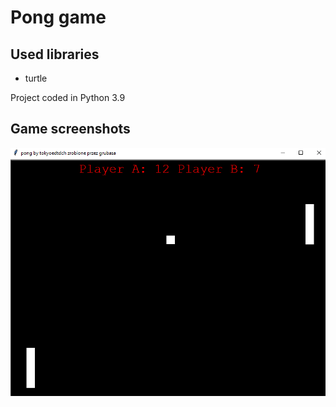 # Pong game
## Used libraries
* turtle

Project coded in Python 3.9
## Game screenshots
![Alt text](imgs/ponggame.png?raw=true "Title")

